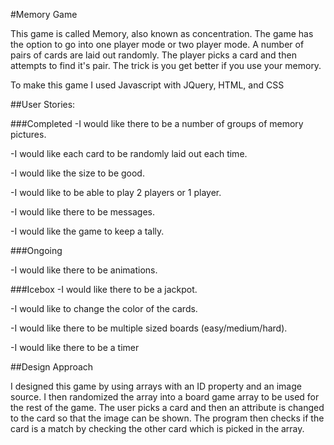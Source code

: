 #Memory Game

This game is called Memory, also known as concentration. The game has the option to go into one player mode or two player mode. A number of pairs of cards are laid out  randomly. The player picks a card and then attempts to find it's pair. The trick is you get better if you use your memory.

To make this game I used Javascript with JQuery, HTML, and CSS



##User Stories:


###Completed
-I would like there to be a number of groups of memory pictures.

-I would like each card to be randomly laid out each time.

-I would like the size to be good.

-I would like to be able to play 2 players or 1 player.

-I would like there to be messages.

-I would like the game to keep a tally.

###Ongoing

-I would like there to be animations.


###Icebox
-I would like there to be a jackpot.

-I would like to change the color of the cards.

-I would like there to be multiple sized boards (easy/medium/hard).

-I would like there to be a timer


##Design Approach

I designed this game by using arrays with an ID property and an image source. I then randomized the array into a board game array to be used for the rest of the game. The user picks a card and then an attribute is changed to the card so that the image can be shown. The program then checks if the card is a match by checking the other card which is picked in the array. 





